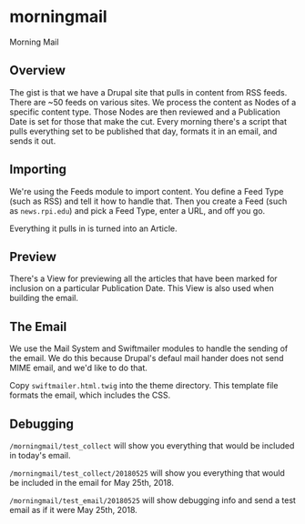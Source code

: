 # morningmail
Morning Mail

## Overview
The gist is that we have a Drupal site that pulls in content from RSS feeds. There are ~50 feeds on various sites. We process the content as Nodes of a specific content type. Those Nodes are then reviewed and a Publication Date is set for those that make the cut. Every morning there's a script that pulls everything set to be published that day, formats it in an email, and sends it out.

## Importing
We're using the Feeds module to import content. You define a Feed Type (such as RSS) and tell it how to handle that. Then you create a Feed (such as `news.rpi.edu`) and pick a Feed Type, enter a URL, and off you go.

Everything it pulls in is turned into an Article.

## Preview
There's a View for previewing all the articles that have been marked for inclusion on a particular Publication Date. This View is also used when building the email.

## The Email
We use the Mail System and Swiftmailer modules to handle the sending of the email. We do this because Drupal's defaul mail hander does not send MIME email, and we'd like to do that.

Copy `swiftmailer.html.twig` into the theme directory. This template file formats the email, which includes the CSS.


## Debugging
`/morningmail/test_collect` will show you everything that would be included in today's email.

`/morningmail/test_collect/20180525` will show you everything that would be included in the email for May 25th, 2018.

`/morningmail/test_email/20180525` will show debugging info and send a test email as if it were May 25th, 2018.
